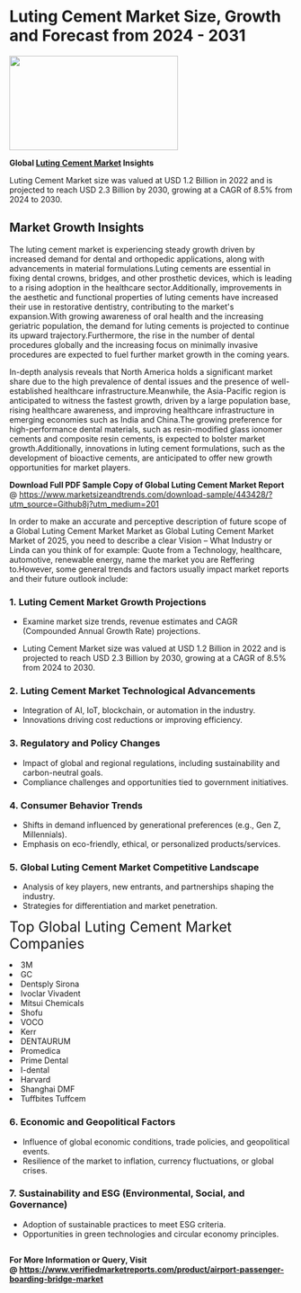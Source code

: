 <H1>Luting Cement Market Size, Growth and Forecast from 2024 - 2031</H1><img class="aligncenter size-medium wp-image-584254" src="https://thirdeyenews.in/wp-content/uploads/2024/09/Global-Market-Research-300x168.jpeg" alt="" width="300" height="168" /><p><strong>Global&nbsp;<a href="https://www.marketsizeandtrends.com/download-sample/443428/?utm_source=Github8j?utm_medium=201">Luting Cement Market</a> Insights</strong></p><p>Luting Cement Market size was valued at USD 1.2 Billion in 2022 and is projected to reach USD 2.3 Billion by 2030, growing at a CAGR of 8.5% from 2024 to 2030.</p><p><h2>Market Growth Insights</h2> <p>The luting cement market is experiencing steady growth driven by increased demand for dental and orthopedic applications, along with advancements in material formulations.Luting cements are essential in fixing dental crowns, bridges, and other prosthetic devices, which is leading to a rising adoption in the healthcare sector.Additionally, improvements in the aesthetic and functional properties of luting cements have increased their use in restorative dentistry, contributing to the market's expansion.With growing awareness of oral health and the increasing geriatric population, the demand for luting cements is projected to continue its upward trajectory.Furthermore, the rise in the number of dental procedures globally and the increasing focus on minimally invasive procedures are expected to fuel further market growth in the coming years.</p> <p>In-depth analysis reveals that North America holds a significant market share due to the high prevalence of dental issues and the presence of well-established healthcare infrastructure.Meanwhile, the Asia-Pacific region is anticipated to witness the fastest growth, driven by a large population base, rising healthcare awareness, and improving healthcare infrastructure in emerging economies such as India and China.The growing preference for high-performance dental materials, such as resin-modified glass ionomer cements and composite resin cements, is expected to bolster market growth.Additionally, innovations in luting cement formulations, such as the development of bioactive cements, are anticipated to offer new growth opportunities for market players.<p><span class=""><strong>Download Full PDF Sample Copy of Global Luting Cement Market Report</strong> @ <a href="https://www.marketsizeandtrends.com/download-sample/443428/?utm_source=Github8j?utm_medium=201" target="_blank">https://www.marketsizeandtrends.com/download-sample/443428/?utm_source=Github8j?utm_medium=201</a></span></p><p>In order to make an accurate and perceptive description of future scope of a Global&nbsp;Luting Cement Market Market as Global&nbsp;Luting Cement Market Market of 2025, you need to describe a clear Vision &ndash; What Industry or Linda can you think of for example: Quote from a Technology, healthcare, automotive, renewable energy, name the market you are Reffering to.However, some general trends and factors usually impact market reports and their future outlook include:</p><h3>1.&nbsp;<strong>Luting Cement Market Growth Projections</strong></h3><ul><li>Examine market size trends, revenue estimates and CAGR (Compounded Annual Growth Rate) projections.</li><li><p>Luting Cement Market size was valued at USD 1.2 Billion in 2022 and is projected to reach USD 2.3 Billion by 2030, growing at a CAGR of 8.5% from 2024 to 2030.</p></li></ul><h3>2.&nbsp;<strong>Luting Cement Market Technological Advancements</strong></h3><ul><li>Integration of AI, IoT, blockchain, or automation in the industry.</li><li>Innovations driving cost reductions or improving efficiency.</li></ul><h3>3.&nbsp;<strong>Regulatory and Policy Changes</strong></h3><ul><li>Impact of global and regional regulations, including sustainability and carbon-neutral goals.</li><li>Compliance challenges and opportunities tied to government initiatives.</li></ul><h3>4.&nbsp;<strong>Consumer Behavior Trends</strong></h3><ul><li>Shifts in demand influenced by generational preferences (e.g., Gen Z, Millennials).</li><li>Emphasis on eco-friendly, ethical, or personalized products/services.</li></ul><h3>5.&nbsp;<strong>Global Luting Cement Market Competitive Landscape</strong></h3><ul><li>Analysis of key players, new entrants, and partnerships shaping the industry.</li><li>Strategies for differentiation and market penetration.</li></ul><p data-pm-slice="1 1 []"><span style="color: inherit; font-family: inherit; font-size: 25px;">Top Global Luting Cement Market Companies</span></p><div class="" data-test-id=""><p><li>3M</li><li> GC</li><li> Dentsply Sirona</li><li> Ivoclar Vivadent</li><li> Mitsui Chemicals</li><li> Shofu</li><li> VOCO</li><li> Kerr</li><li> DENTAURUM</li><li> Promedica</li><li> Prime Dental</li><li> I-dental</li><li> Harvard</li><li> Shanghai DMF</li><li> Tuffbites Tuffcem</li></p></div><h3>6.&nbsp;<strong>Economic and Geopolitical Factors</strong></h3><ul><li>Influence of global economic conditions, trade policies, and geopolitical events.</li><li>Resilience of the market to inflation, currency fluctuations, or global crises.</li></ul><h3>7.&nbsp;<strong>Sustainability and ESG (Environmental, Social, and Governance)</strong></h3><ul><li>Adoption of sustainable practices to meet ESG criteria.</li><li>Opportunities in green technologies and circular economy principles.</li></ul><h2><strong style="font-size: 14px;">For More Information or Query, Visit @&nbsp;</strong><a style="background-color: #ffffff; font-size: 14px;" href="https://www.marketsizeandtrends.com/report/luting-cement-market/" target="_blank">https://www.verifiedmarketreports.com/product/airport-passenger-boarding-bridge-market</a></h2>